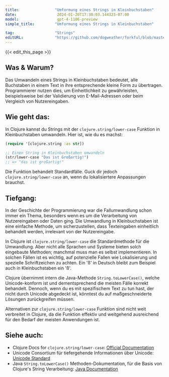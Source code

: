 ```yaml
---
title:                "Umformung eines Strings in Kleinbuchstaben"
date:                  2024-01-20T17:38:03.144323-07:00
model:                 gpt-4-1106-preview
simple_title:         "Umformung eines Strings in Kleinbuchstaben"

tag:                  "Strings"
editURL:              "https://github.com/dogweather/forkful/blob/master/content/de/clojure/converting-a-string-to-lower-case.md"
---
```


{{< edit_this_page >}}

## Was & Warum?
Das Umwandeln eines Strings in Kleinbuchstaben bedeutet, alle Buchstaben in einem Text in ihre entsprechende kleine Form zu übertragen. Programmierer nutzen dies, um Einheitlichkeit zu gewährleisten, beispielsweise bei der Validierung von E-Mail-Adressen oder beim Vergleich von Nutzereingaben.

## Wie geht das:
In Clojure kannst du Strings mit der `clojure.string/lower-case` Funktion in Kleinbuchstaben umwandeln. Hier ist, wie du es machst:

```Clojure
(require '[clojure.string :as str])

;; Einen String in Kleinbuchstaben umwandeln
(str/lower-case "Das ist Großartig!")
;; => "das ist großartig!"
```

Die Funktion behandelt Standardfälle. Guck dir jedoch `clojure.string/lower-case` an, wenn du lokalisiertere Anpassungen brauchst.

## Tiefgang:
In der Geschichte der Programmierung war die Fallumwandlung schon immer ein Thema, besonders wenn es um die Verarbeitung von Nutzereingaben oder Daten ging. Die Umwandlung in Kleinbuchstaben ist eine einfache Methode, um sicherzustellen, dass Texteingaben einheitlich behandelt werden, irrelevant von der Nutzereingabe.

In Clojure ist `clojure.string/lower-case` die Standardmethode für die Umwandlung. Aber nicht alle Sprachen und Systeme bieten solch eingebaute Methoden; manchmal muss man es selbst implementieren. In solchen Fällen ist es wichtig, auf potenzielle Fallen wie Lokalisierung und spezielle Schriftzeichen zu achten. Ein 'ß' in Deutsch bleibt zum Beispiel auch in Kleinbuchstaben ein 'ß'.

Clojure übernimmt intern die Java-Methode `String.toLowerCase()`, welche Unicode-konform ist und dementsprechend die meisten Fälle korrekt behandelt. Dennoch, wenn du es mit spezifischem Text zu tun hast, der nicht durch Unicode abgedeckt ist, könntest du auf maßgeschneiderte Lösungen zurückgreifen müssen.

Alternativen zur `clojure.string/lower-case` Funktion sind nicht weit verbreitet in Clojure, da die Funktion effektiv und weitgehend ausreichend für den Bedarf der meisten Anwendungen ist.

## Siehe auch:
- Clojure Docs for `clojure.string/lower-case`: [Official Documentation](https://clojuredocs.org/clojure.string/lower-case)
- Unicode Consortium für tiefergehende Informationen über Unicode: [Unicode Standard](https://unicode.org/standard/standard.html)
- Java `String.toLowerCase()` Methoden-Dokumentation, für die Basis von Clojure's String Verarbeitung: [Java Documentation](https://docs.oracle.com/en/java/javase/11/docs/api/java.base/java/lang/String.html#toLowerCase())
